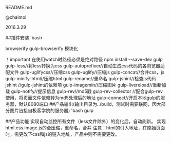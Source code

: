 README.md

@chaimol

2016.3.29

##插件安装
'bash

browserify gulp-browserify  模块化

！important  在使用watch时路径必须是绝对路径
 npm install --save-dev
    gulp
    gulp-less//将less转换为css
    gulp-autoprefixer//自动生成css代码的各浏览器适配文件
    gulp-uglifycss//压缩css
    gulp-uglify//压缩js
    gulp-concat//合并css，js
    gulp-minify-html//压缩html
    gulp-rename//重命名
    gulp-jshint//检查js代码
    jshint //gulp-jshint的依赖项
    gulp-imagemin//压缩图片
    gulp-livereload//重新加载 
	gulp-notify//提示信息
    gulp-rev//md5戳
    gulp-rev-collector //配合gulp-rev使用，将页面文件依赖转为md5处理后的地址
    gulp-connect//开启本地gulp的服务器，默认8080端口
##产品输出(输出目录为../build，测试时需要联网，因大部分图片链接自极客学院的服务器)
'bash
gulp

##产品功能
实现自动监控所有文件（less文件除外）的变化后，自动刷新。
实现html.css.image.js的全压缩，重命名，合并
注意：html的引入地址，在原始页面时，需更改下css和js的链入地址，产品中则不需要更改。
